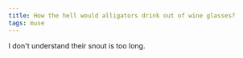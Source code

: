 ```yaml
---
title: How the hell would alligators drink out of wine glasses?
tags: muse
---
```


I don't understand their snout is too long.
